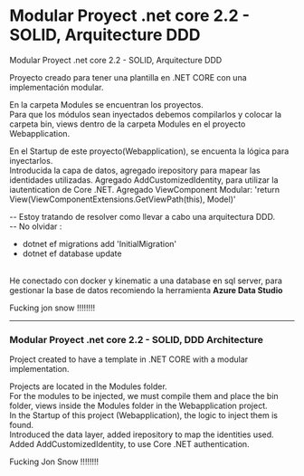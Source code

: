 # Modular Proyect .net core 2.2 - SOLID, Arquitecture DDD #

 Modular Proyect .net core 2.2 - SOLID, Arquitecture DDD 

Proyecto creado para tener una plantilla en .NET CORE con una implementación modular. <br/>

En la carpeta Modules se encuentran los proyectos. <br/>
Para que los módulos sean inyectados debemos compilarlos y colocar la carpeta bin, views dentro de la carpeta Modules en el proyecto Webapplication. <br/>

<p>En el Startup de este proyecto(Webapplication), se encuenta la lógica para inyectarlos.
<br>
Introducida la capa de datos, agregado irepository<model> para mapear las identidades utilizadas.
Agregado AddCustomizedIdentity, para utilizar la iautentication de Core .NET.
Agregado ViewComponent Modular: 'return View(ViewComponentExtensions.GetViewPath(this), Model)'
</p>
--
Estoy tratando de resolver como llevar a cabo una arquitectura DDD.<br/>
--
No olvidar :<br/>
<ul><li>
     dotnet ef migrations add 'InitialMigration'</li>
     <li>dotnet ef database update</li>
</ul>  
<br/>
He conectado con docker y kinematic a una database en sql server, para gestionar la base de datos recomiendo la herramienta <strong>Azure Data Studio</strong>



Fucking jon snow !!!!!!!!
 
<hr>

<h3> Modular Proyect .net core 2.2 - SOLID, DDD Architecture </h3>
Project created to have a template in .NET CORE with a modular implementation. <br>

Projects are located in the Modules folder. <br>
For the modules to be injected, we must compile them and place the bin folder, views inside the Modules folder in the Webapplication project. <br>
In the Startup of this project (Webapplication), the logic to inject them is found.
<br>
Introduced the data layer, added irepository <model> to map the identities used.
Added AddCustomizedIdentity, to use Core .NET authentication.

Fucking Jon Snow !!!!!!!!
